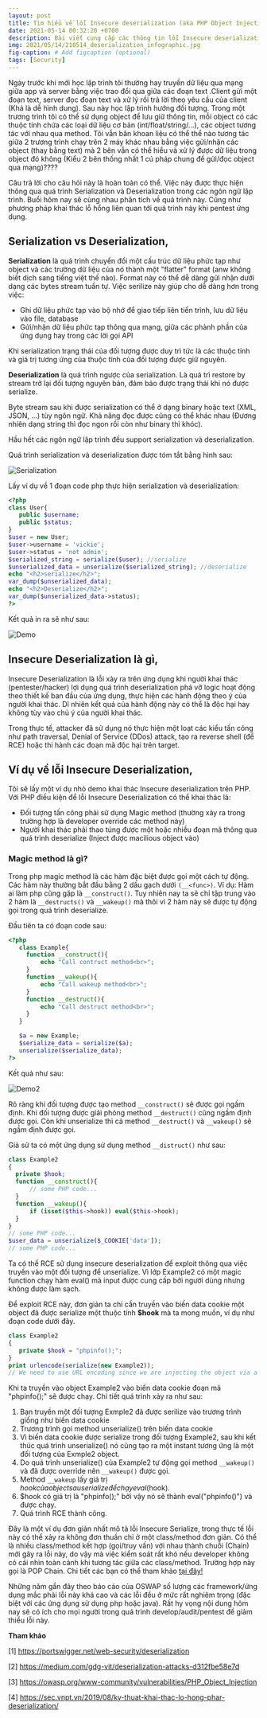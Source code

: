 ```yaml
---
layout: post
title: Tìm hiểu về lỗi Insecure deserialization (aka PHP Object Injection) trong ứng dụng web,
date: 2021-05-14 00:32:20 +0700
description: Bài viết cung cấp các thông tin lỗi Insecure deserialization trong ứng dụng web,
img: 2021/05/14/210514_deserialization_infographic.jpg
fig-caption: # Add figcaption (optional)
tags: [Security]
---
```


Ngày trước khi mới học lập trình tôi thường hay truyền dữ liệu qua mạng giữa app và server bằng việc trao đổi qua giữa các đoạn text .Client gửi một đoạn text, server đọc đoạn text và xử lý rồi trả lời theo yêu cầu của client (Khá là dễ hình dung). Sau này học lập trình hướng đối tượng. Trong một trương trình tôi có thể sử dụng object để lưu giữ thông tin, mỗi object có các thuộc tính chứa các loại dữ liệu cơ bản (int/float/string/...), các object tương tác với nhau qua method. Tôi vẫn băn khoan liệu có thể thể nào tương tác giữa 2 trương trình chạy trên 2 máy khác nhau bằng việc gửi/nhận các object (thay bằng text) mà 2 bên vẫn có thể hiểu và xử lý được dữ liệu trong object đó không (Kiểu 2 bên thống nhất 1 cú pháp chung để gửi/đọc object qua mạng)????

Câu trả lời cho câu hỏi này là hoàn toàn có thể. Việc này được thực hiện thông qua quá trình Serialization và Deserialization trong các ngôn ngữ lập trình. Buổi hôm nay sẽ cùng nhau phân tích về quá trình này. Cũng như phương pháp khai thác lỗ hổng liên quan tới quá trình này khi pentest ứng dụng.

## Serialization vs Deserialization,

**Serialization** là quá trình chuyển đổi một cấu trúc dữ liệu phức tạp như object và các trường dữ liệu của nó thành một "flatter" format (anw không biết dịch sang tiếng việt thế nào). Format này có thể dễ dàng gửi nhận dưới dạng các bytes stream tuần tự. Việc serilize này giúp cho dễ dàng hơn trong việc:

* Ghi dữ liệu phức tạp vào bộ nhớ để giao tiếp liên tiến trình, lưu dữ liệu vào file, database
* Gửi/nhận dữ liệu phức tạp thông qua mạng, giữa các phành phần của ứng dụng hay trong các lời gọi API

Khi serialization trạng thái của đối tượng được duy trì tức là các thuộc tính và giá trị tương ứng của thuộc tính của đối tượng được giữ nguyên. 

**Deserialization** là quá trình ngược của serialization. Là quá trì restore by stream trở lại đối tượng nguyên bản, đảm bảo được trạng thái khi nó được serialize.

Byte stream sau khi được serialization có thể ở dạng binary hoặc text (XML, JSON, ...) tùy ngôn ngữ. Khả năng đọc được cũng có thể khác nhau (Đương nhiên dạng string thì đọc ngon rồi còn như binary thì khóc).

Hầu hết các ngôn ngữ lập trình đều support serialization và deserialization. 

Quá trình serialization và deserialization được tóm tắt bằng hình sau:

![Serialization]( {{site.url}}/assets/img/2021/05/14/210514_deserialization_diagram.jpg)


Lấy ví dụ về 1 đoạn code php thực hiện serialization và deserialization:

```php
<?php
class User{
   public $username;
   public $status;
}
$user = new User;
$user->username = 'vickie';
$user->status = 'not admin';
$serialized_string = serialize($user); //serialize
$unserialized_data = unserialize($serialized_string); //deserialize
echo "<h2>serialize</h2>";
var_dump($unserialized_data); 
echo "<h2>Deserialize</h2>";
var_dump($unserialized_data->status);
?>
```

Kết quả in ra sẽ như sau:

![Demo]( {{site.url}}/assets/img/2021/05/14/210514_demo1.JPG)

## Insecure Deserialization là gì,

Insecure Deserialization là lỗi xảy ra trên ứng dụng khi người khai thác (pentester/hacker) lợi dụng quá trình deserialization phá vỡ logic hoạt động theo thiết kế ban đầu của ứng dụng, thực hiện các hành động theo ý của người khai thác. Dĩ nhiên kết quả của hành động này có thể là độc hại hay không tùy vào chủ ý của người khai thác. 

Trong thực tế, attacker đã sử dụng nó thực hiện một loạt các kiểu tấn công như path traversal, Denial of Service  (DDos) attack, tạo ra reverse shell (để RCE) hoặc thi hành các đoạn mã độc hại trên target.


## Ví dụ về lỗi Insecure Deserialization,

Tôi sẽ lấy một ví dụ nhỏ demo khai thác Insecure deserialization trên PHP. Với PHP điều kiện để lỗi Insecure Deserialization có thể khai thác là:

* Đối tượng tấn công phải sử dụng Magic method (thường xảy ra trong trường hợp là developer override các method này)
* Người khai thác phải thao túng được một hoặc nhiều đoạn mã thông qua quá trình deserialize (Inject được macilious object vào)

### Magic method là gì?

Trong php magic method là các hàm đặc biệt được gọi một cách tự động. Các hàm này thường bắt đầu bằng 2 dấu gạch dưới ``(__<func>)``. Ví dụ: Hàm ai làm php cũng gặp là  ``__construct()``. Tuy nhiên nay ta sẽ chỉ tập trung vào 2 hàm là ``__destructs()`` và ``__wakeup()`` mà thôi vì 2 hàm này sẽ được tự động gọi trong quá trình deserialize.

Đầu tiên ta có đoạn code sau:

```php
<?php
   class Example{
     function __construct(){
         echo "Call contruct method<br>";
     }   
     function __wakeup(){
         echo "Call wakeup method<br>";
     }
     function __destruct(){
         echo "Call destruct method<br>";
     }
   }

   $a = new Example;
   $serialize_data = serialize($a);
   unserialize($serialize_data);
?>
```
Kết quả như sau:

![Demo2]( {{site.url}}/assets/img/2021/05/14/210514_demo_sr.JPG)

Rõ ràng khi đối tượng được tạo method ``__construct()`` sẽ được gọi ngầm định. Khi đối tượng được giải phóng method ``__destruct()`` cũng ngầm định được gọi. Còn khi unserialize thì cả method ``__destruct()`` và ``__wakeup()`` sẽ ngầm định được gọi.

Giả sử ta có một ứng dụng sử dụng method ``__distruct()`` như sau:

```php
class Example2
{
  private $hook;   
  function __construct(){
      // some PHP code...
  }   
  function __wakeup(){
      if (isset($this->hook)) eval($this->hook);
  }
}
// some PHP code...
$user_data = unserialize($_COOKIE['data']);
// some PHP code...
```

Ta có thể RCE sử dụng insecure deserialization để exploit thông qua việc truyền vào một đối tượng để unserialize. Vì lớp Example2 có một magic function chạy hàm eval() mà input được cung cấp bởi người dùng nhưng không được làm sạch.

Để exploit RCE này, đơn giản ta chỉ cần truyền vào biến data cookie một object đã được serialize một thuộc tính **$hook** mà ta mong muốn, ví dụ như đoạn code dưới đây.

```php
class Example2
{
   private $hook = "phpinfo();";
}
print urlencode(serialize(new Example2));
// We need to use URL encoding since we are injecting the object via a URL.
```

Khi ta truyền vào object Example2 vào biến data cookie đoạn mã "phpinfo();" sẽ được chạy. Chi tiết quá trình xảy ra như sau:

1. Bạn truyền một đối tượng Exmple2 đã được serilize vào trương trình giống như biến data cookie
2. Trương trình gọi method unserialize() trên biến data cookie
3. Vì biến data cookie được serialize trong đối tượng Example2, sau khi kết thúc quá trình unserialize() nó cũng tạo ra một instant tương ứng là một đối tượng của Exmple2 object.
4. Do quá trình unserialize() của Example2 tự động gọi method ``__wakeup()`` và đã được override nên ``__wakeup()`` được gọi.
5. Method ``__wakeup`` lấy giá trị $hook của object sau serialize để chạy eval($hook). 
6. $hook có giá trị là "phpinfo();" bởi vậy nó sẽ thành eval("phpinfo()") và được chạy.
7. Quá trình RCE thành công.


Đây là một ví dụ đơn giản nhất mô tả lỗi Insecure Serialize, trong thực tế lỗi này có thể xảy ra không đơn thuần chỉ ở một class/method đơn giản. Có thể là nhiều class/method kết hợp (gọi/truy vấn) với nhau thành chuỗi (Chain) mới gây ra lỗi này, do vậy mà việc kiểm soát rất khó nếu developer không có cái nhìn toàn cảnh khi tương tác giữa các class/method. Trường hợp này gọi là POP Chain. Chi tiết các bạn có thể tham khảo [tại đây!](https://sec.vnpt.vn/2019/08/ky-thuat-khai-thac-lo-hong-phar-deserialization/)

Những năm gần đây theo báo cáo của OSWAP số lượng các framework/ứng dụng mắc phải lỗi này khá cao và các lỗi đều ở mức rất nghiêm trọng (đặc biệt với các ứng dụng sử dụng php hoặc java). Rất hy vọng nội dung hôm nay sẽ có ích cho mọi người trong quá trình develop/audit/pentest để giảm thiểu lỗi này.


**Tham khảo**

[1] https://portswigger.net/web-security/deserialization

[2] https://medium.com/gdg-vit/deserialization-attacks-d312fbe58e7d

[3] https://owasp.org/www-community/vulnerabilities/PHP_Object_Injection

[4] https://sec.vnpt.vn/2019/08/ky-thuat-khai-thac-lo-hong-phar-deserialization/